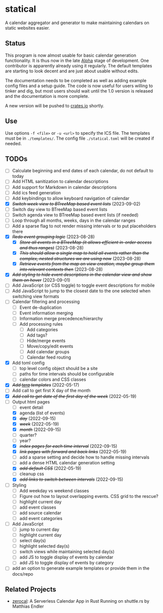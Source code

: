 # statical

A calendar aggregator and generator to make maintaining calendars on static websites easier.

## Status

This program is now almost usable for basic calendar generation functionality. It is thus now in the late [Alpha](https://en.wikipedia.org/wiki/Software_release_life_cycle#Pre-alpha) stage of development. One contributor is apparently already using it regularly. The default templates are starting to look decent and are just about usable without edits.

The documentation needs to be completed as well as adding example config files and a setup guide. The code is now useful for users willing to tinker and dig, but most users should wait until the 1.0 version is released and the documentation is more complete.

A new version will be pushed to [crates.io](https://crates.io/crates/statical) shortly.

## Use

Use options `-f <file>` or `-u <url>` to specify the ICS file. The templates must be in `./templates/`. The config file `./statical.toml` will be created if needed.

## TODOs

- [ ] Calculate beginning and end dates of each calendar, do not default to today
- [ ] Add HTML sanitization to calendar descriptions
- [ ] Add support for Markdown in calendar descriptions
- [ ] Add ics feed generation
- [ ] Add keybindings to allow keyboard navigation of calendar
- [x] ~~_Switch week view to BTreeMap based event lists_~~ (2023-09-02)
- [ ] Switch day view to BTreeMap based event lists
- [ ] Switch agenda view to BTreeMap based event lists (if needed)
- [ ] Loop through all months, weeks, days in the calendar ranges
- [ ] Add a sparse flag to not render missing intervals or to put placeholders there
- [x] ~~_Redo event grouping logic_~~ (2023-08-28)
  - [x] ~~_Store all events in a BTreeMap (it allows efficient in-order access and thus ranges)_~~ (2023-08-28)
  - [x] ~~_This should allow a single map to hold all events rather than the complex, nested structures we are using now_~~ (2023-08-28)
  - [x] ~~_Retrieve events from the map on view creation, maybe group them into relevant contexts then_~~ (2023-08-28)
- [x] ~~_Add styling to hide event descriptions in the calendar view and show them on hover_~~ (2023-09-01)
- [ ] Add JavaScript (or CSS toggle) to toggle event descriptions for mobile
- [ ] Add JavaScript to jump to the closest date to the one selected when switching view formats
- [ ] Calendar filtering and processing
  - [ ] Event de-duplication
  - [ ] Event information merging
  - [ ] Information merge precedence/hierarchy
  - [ ] Add processing rules
    - [ ] Add categories
    - [ ] Add tags?
    - [ ] Hide/merge events
    - [ ] Move/copy/edit events
    - [ ] Add calendar groups
    - [ ] Calendar feed routing
- [x] Add toml config
  - [ ] top level config object should be a site
  - [ ] paths for time intervals should be configurable
  - [ ] calendar colors and CSS classes
- [x] ~~_Add [tera](https://lib.rs/crates/tera) templates_~~ (2022-05-17)
- [ ] Add call to get first X day of the month
- [x] ~~_Add call to get date of the first day of the week_~~ (2022-05-19)
- [ ] Output html pages
  - [ ] event detail
  - [x] agenda (list of events)
  - [x] ~~_day_~~ (2022-09-15)
  - [x] ~~_week_~~ (2022-05-19)
  - [x] ~~_month_~~ (2022-09-15)
  - [ ] quarter?
  - [ ] year?
  - [x] ~~_index pages for each time interval_~~ (2022-09-15)
  - [x] ~~_link pages with forward and back links_~~ (2022-05-19)
  - [ ] add a sparse setting and decide how to handle missing intervals
  - [ ] add a dense HTML calendar generation setting
  - [x] ~~_add default CSS_~~ (2022-05-19)
  - [ ] cleanup css
  - [x] ~~_add links to switch between intervals_~~ (2022-09-15)
- [ ] Styling
  - [ ] Add weekday vs weekend classes
  - [ ] Figure out how to layout overlapping events. CSS grid to the rescue?
  - [ ] highlight current day
  - [ ] add event classes
  - [ ] add source calendar
  - [ ] add event categories
- [ ] Add JavaScript
  - [ ] jump to current day
  - [ ] highlight current day
  - [ ] select day(s)
  - [ ] highlight selected day(s)
  - [ ] switch views while maintaining selected day(s)
  - [ ] add JS to toggle display of events by calendar
  - [ ] add JS to toggle display of events by category
- [ ] add an option to generate example templates or provide them in the docs/repo

## Related Projects

- [zerocal](https://endler.dev/2022/zerocal/): A Serverless Calendar App in Rust Running on shuttle.rs by Matthias Endler
